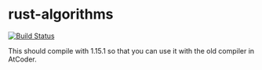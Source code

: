 # rust-algorithms

[![Build Status](https://travis-ci.com/ichyo/rust-algorithms.svg?branch=master)](https://travis-ci.com/ichyo/rust-algorithms)

This should compile with 1.15.1 so that you can use it with the old compiler in AtCoder.
